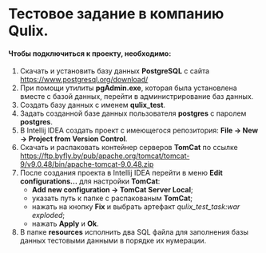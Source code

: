 # Тестовое задание в компанию Qulix.

#### Чтобы подключиться к проекту, необходимо:
1) Скачать и установить базу данных **PostgreSQL** с сайта
https://www.postgresql.org/download/
2) При помощи утилиты **pgAdmin.exe**, которая была установлена вместе с базой данных, перейти в администрирование баз данных.
3) Создать базу данных с именем **qulix_test**.
4) Задать созданной базе данных пользователя **postgres** с паролем **postgres**.
5) В Intellij IDEA создать проект с имеющегося репозитория: **File -> New -> Project from Version Control**. 
6) Скачать и распаковать контейнер серверов **TomCat** по ссылке
https://ftp.byfly.by/pub/apache.org/tomcat/tomcat-9/v9.0.48/bin/apache-tomcat-9.0.48.zip
7) После создания проекта в Intellij IDEA перейти в меню **Edit configurations...** для настройки **TomCat**:
    + **Add new configuration -> TomCat Server Local**;
    + указать путь к папке с распакованым **TomCat**;
    + нажать на кнопку **Fix** и выбрать артефакт *qulix_test_task:war exploded*;
    + нажать **Apply** и **Ok**.
8) В папке **resources** исполнить два SQL файла для заполнения базы данных тестовыми данными в порядке их нумерации.

